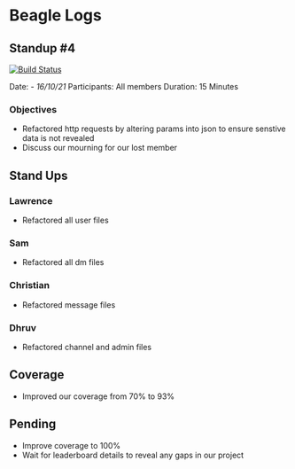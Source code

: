 # Beagle Logs

## Standup #4

[![Build Status](https://travis-ci.org/joemccann/dillinger.svg?branch=master)](https://travis-ci.org/joemccann/dillinger)

Date: - *16/10/21*
Participants: All members
Duration: 15 Minutes

### Objectives

- Refactored http requests by altering params into json to ensure senstive data is not revealed
- Discuss our mourning for our lost member

## Stand Ups
### Lawrence
- Refactored all user files

### Sam
- Refactored all dm files

### Christian
- Refactored message files

### Dhruv
- Refactored channel and admin files

## Coverage
- Improved our coverage from 70% to 93%

## Pending
- Improve coverage to 100%
- Wait for leaderboard details to reveal any gaps in our project
